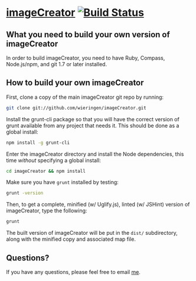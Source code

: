 [imageCreator](http://baijs.com/imagecreator) [![Build Status](https://secure.travis-ci.org/wieringen/imageCreator.png?branch=master)](http://travis-ci.org/wieringen/imageCreator)
==================================================

What you need to build your own version of imageCreator
--------------------------------------

In order to build imageCreator, you need to have Ruby, Compass, Node.js/npm, and git 1.7 or later installed.


How to build your own imageCreator
----------------------------

First, clone a copy of the main imageCreator git repo by running:

```bash
git clone git://github.com/wieringen/imageCreator.git
```

Install the grunt-cli package so that you will have the correct version of grunt available from any project that needs it. This should be done as a global install:

```bash
npm install -g grunt-cli
```

Enter the imageCreator directory and install the Node dependencies, this time *without* specifying a global install:

```bash
cd imageCreator && npm install
```

Make sure you have `grunt` installed by testing:

```bash
grunt -version
```

Then, to get a complete, minified (w/ Uglify.js), linted (w/ JSHint) version of imageCreator, type the following:

```bash
grunt
```

The built version of imageCreator will be put in the `dist/` subdirectory, along with the minified copy and associated map file.


Questions?
----------

If you have any questions, please feel free to email [me](mailto:wieringen@gmail.com).



